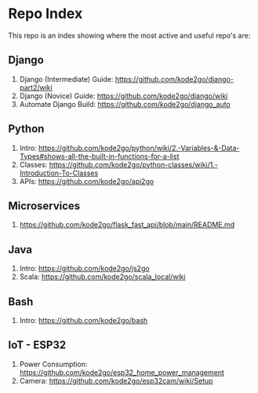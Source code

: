 # Repo Index

This repo is an index showing where the most active and useful repo's are:

## Django
1. Django (Intermediate) Guide: https://github.com/kode2go/django-part2/wiki
2. Django (Novice) Guide: https://github.com/kode2go/django/wiki
3. Automate Django Build: https://github.com/kode2go/django_auto

## Python
1. Intro: https://github.com/kode2go/python/wiki/2.-Variables-&-Data-Types#shows-all-the-built-in-functions-for-a-list
2. Classes: https://github.com/kode2go/python-classes/wiki/1.-Introduction-To-Classes
3. APIs: https://github.com/kode2go/api2go

## Microservices
1. https://github.com/kode2go/flask_fast_api/blob/main/README.md

## Java
1. Intro: https://github.com/kode2go/js2go
2. Scala: https://github.com/kode2go/scala_local/wiki

## Bash
1. Intro: https://github.com/kode2go/bash

## IoT - ESP32
1. Power Consumption: https://github.com/kode2go/esp32_home_power_management
2. Camera: https://github.com/kode2go/esp32cam/wiki/Setup
